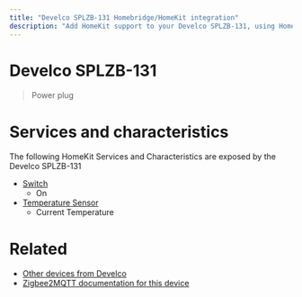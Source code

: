 ```yaml
---
title: "Develco SPLZB-131 Homebridge/HomeKit integration"
description: "Add HomeKit support to your Develco SPLZB-131, using Homebridge, Zigbee2MQTT and homebridge-z2m."
---
```

<!---
This file has been GENERATED using src/docgen/docgen.ts
DO NOT EDIT THIS FILE MANUALLY!
-->
# Develco SPLZB-131
> Power plug


# Services and characteristics
The following HomeKit Services and Characteristics are exposed by
the Develco SPLZB-131

* [Switch](../../switch.md)
  * On
* [Temperature Sensor](../../sensors.md)
  * Current Temperature


# Related
* [Other devices from Develco](../index.md#develco)
* [Zigbee2MQTT documentation for this device](https://www.zigbee2mqtt.io/devices/SPLZB-131.html)